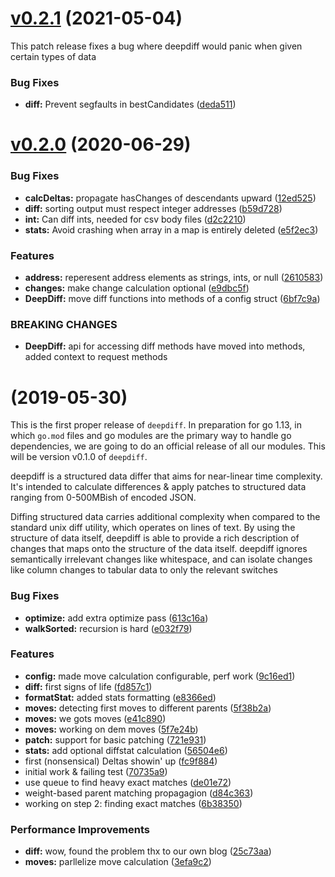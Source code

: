 <a name="v0.2.1"></a>
# [v0.2.1](https://github.com/qri-io/deepdiff/compare/v0.2.0...v) (2021-05-04)

This patch release fixes a bug where deepdiff would panic when given certain types of data

### Bug Fixes

* **diff:** Prevent segfaults in bestCandidates ([deda511](https://github.com/qri-io/deepdiff/commit/deda511fddb356bc8d3e9168dc2a4d02343ecb82))



<a name="v0.2.0"></a>
# [v0.2.0](https://github.com/qri-io/difff/compare/v0.1.0...v0.2.0) (2020-06-29)


### Bug Fixes

* **calcDeltas:** propagate hasChanges of descendants upward ([12ed525](https://github.com/qri-io/difff/commit/12ed525))
* **diff:** sorting output must respect integer addresses ([b59d728](https://github.com/qri-io/difff/commit/b59d728))
* **int:** Can diff ints, needed for csv body files ([d2c2210](https://github.com/qri-io/difff/commit/d2c2210))
* **stats:** Avoid crashing when array in a map is entirely deleted ([e5f2ec3](https://github.com/qri-io/difff/commit/e5f2ec3))


### Features

* **address:** reperesent address elements as strings, ints, or null ([2610583](https://github.com/qri-io/difff/commit/2610583))
* **changes:** make change calculation optional ([e9dbc5f](https://github.com/qri-io/difff/commit/e9dbc5f))
* **DeepDiff:** move diff functions into methods of a config struct ([6bf7c9a](https://github.com/qri-io/difff/commit/6bf7c9a))


### BREAKING CHANGES

* **DeepDiff:** api for accessing diff methods have moved into methods, added context to request methods



<a name=""></a>
#  (2019-05-30)

This is the first proper release of `deepdiff`. In preparation for go 1.13, in which `go.mod` files and go modules are the primary way to handle go dependencies, we are going to do an official release of all our modules. This will be version v0.1.0 of `deepdiff`.

deepdiff is a structured data differ that aims for near-linear time complexity. It's intended to calculate differences & apply patches to structured data ranging from  0-500MBish of encoded JSON.

Diffing structured data carries additional complexity when compared to the standard unix diff utility, which operates on lines of text. By using the structure of data itself, deepdiff is able to provide a rich description of changes that maps onto the structure of the data itself. deepdiff ignores semantically irrelevant changes like whitespace, and can isolate changes like column changes to tabular data to only the relevant switches


### Bug Fixes

* **optimize:** add extra optimize pass ([613c16a](https://github.com/qri-io/difff/commit/613c16a))
* **walkSorted:** recursion is hard ([e032f79](https://github.com/qri-io/difff/commit/e032f79))


### Features

* **config:** made move calculation configurable, perf work ([9c16ed1](https://github.com/qri-io/difff/commit/9c16ed1))
* **diff:** first signs of life ([fd857c1](https://github.com/qri-io/difff/commit/fd857c1))
* **formatStat:** added stats formatting ([e8366ed](https://github.com/qri-io/difff/commit/e8366ed))
* **moves:** detecting first moves to different parents ([5f38b2a](https://github.com/qri-io/difff/commit/5f38b2a))
* **moves:** we gots moves ([e41c890](https://github.com/qri-io/difff/commit/e41c890))
* **moves:** working on dem moves ([5f7e24b](https://github.com/qri-io/difff/commit/5f7e24b))
* **patch:** support for basic patching ([721e931](https://github.com/qri-io/difff/commit/721e931))
* **stats:** add optional diffstat calculation ([56504e6](https://github.com/qri-io/difff/commit/56504e6))
* first (nonsensical) Deltas showin' up ([fc9f884](https://github.com/qri-io/difff/commit/fc9f884))
* initial work & failing test ([70735a9](https://github.com/qri-io/difff/commit/70735a9))
* use queue to find heavy exact matches ([de01e72](https://github.com/qri-io/difff/commit/de01e72))
* weight-based parent matching propagagion ([d84c363](https://github.com/qri-io/difff/commit/d84c363))
* working on step 2: finding exact matches ([6b38350](https://github.com/qri-io/difff/commit/6b38350))


### Performance Improvements

* **diff:** wow, found the problem thx to our own blog ([25c73aa](https://github.com/qri-io/difff/commit/25c73aa))
* **moves:** parllelize move calculation ([3efa9c2](https://github.com/qri-io/difff/commit/3efa9c2))



